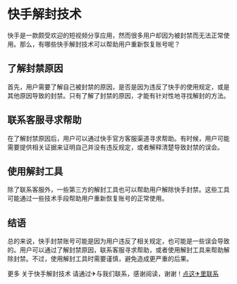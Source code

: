 # 快手解封技术

快手是一款颇受欢迎的短视频分享应用，然而很多用户却因为被封禁而无法正常使用。那么，有哪些快手解封技术可以帮助用户重新恢复账号呢？

## 了解封禁原因

首先，用户需要了解自己被封禁的原因，是否是因为违反了快手的使用规定，或是其他原因导致的封禁。只有了解了封禁的原因，才能有针对性地寻找解封的方法。

## 联系客服寻求帮助

在了解封禁原因后，用户可以通过快手官方客服渠道寻求帮助。有时候，用户可能需要提供相关证据来证明自己并没有违反规定，或者解释清楚导致封禁的误会。

## 使用解封工具

除了联系客服外，一些第三方的解封工具也可以帮助用户解除快手封禁。这些工具可能通过一些技术手段帮助用户重新恢复账号的正常使用。

## 结语

总的来说，快手封禁账号可能是因为用户违反了相关规定，也可能是一些误会导致的。用户可以通过了解封禁原因，联系客服寻求帮助，或者使用解封工具来帮助解除封禁。不过，使用解封工具时需要谨慎，避免造成更严重的后果。

更多 关于快手解封技术 请通过✈与我们联系，感谢阅读，谢谢！[点这✈里联系](https://1.k02.cc)